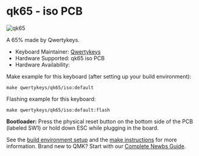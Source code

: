 # qk65 - iso PCB

![qk65](https://i.imgur.com/BnZl8Xz.png)

A 65% made by Qwertykeys.

* Keyboard Maintainer: [Qwertykeys](https://github.com/owlab-git)
* Hardware Supported: qk65 iso PCB
* Hardware Availability: 

Make example for this keyboard (after setting up your build environment):

    make qwertykeys/qk65/iso:default

Flashing example for this keyboard:

    make qwertykeys/qk65/iso:default:flash

**Bootloader:** Press the physical reset button on the bottom side of the PCB (labeled SW1) or hold down ESC while plugging in the board.

See the [build environment setup](https://docs.qmk.fm/#/getting_started_build_tools) and the [make instructions](https://docs.qmk.fm/#/getting_started_make_guide) for more information. Brand new to QMK? Start with our [Complete Newbs Guide](https://docs.qmk.fm/#/newbs).